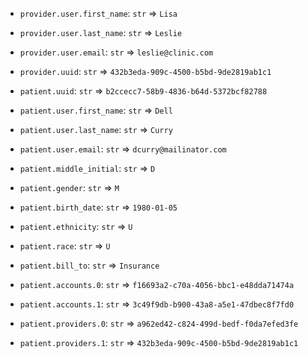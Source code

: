 * `provider.user.first_name`: `str` => `Lisa`

* `provider.user.last_name`: `str` => `Leslie`

* `provider.user.email`: `str` => `leslie@clinic.com`

* `provider.uuid`: `str` => `432b3eda-909c-4500-b5bd-9de2819ab1c1`

* `patient.uuid`: `str` => `b2ccecc7-58b9-4836-b64d-5372bcf82788`

* `patient.user.first_name`: `str` => `Dell`

* `patient.user.last_name`: `str` => `Curry`

* `patient.user.email`: `str` => `dcurry@mailinator.com`

* `patient.middle_initial`: `str` => `D`

* `patient.gender`: `str` => `M`

* `patient.birth_date`: `str` => `1980-01-05`

* `patient.ethnicity`: `str` => `U`

* `patient.race`: `str` => `U`

* `patient.bill_to`: `str` => `Insurance`

* `patient.accounts.0`: `str` => `f16693a2-c70a-4056-bbc1-e48dda71474a`

* `patient.accounts.1`: `str` => `3c49f9db-b900-43a8-a5e1-47dbec8f7fd0`

* `patient.providers.0`: `str` => `a962ed42-c824-499d-bedf-f0da7efed3fe`

* `patient.providers.1`: `str` => `432b3eda-909c-4500-b5bd-9de2819ab1c1`